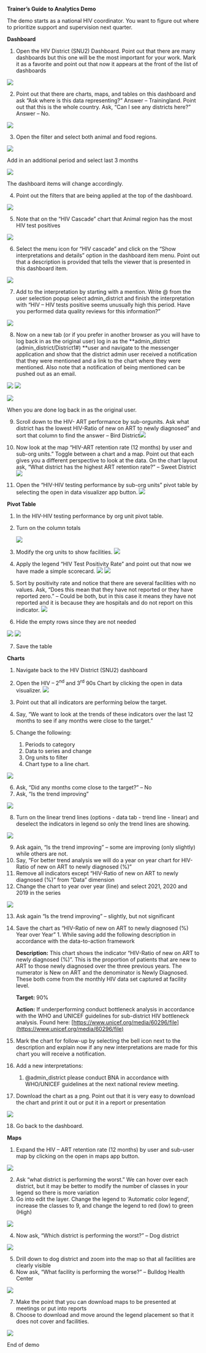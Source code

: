 
**Trainer’s Guide to Analytics Demo**

The demo starts as a national HIV coordinator. You want to figure out where to prioritize support and supervision next quarter. 

**Dashboard**

1. Open the HIV District (SNU2) Dashboard. Point out that there are many dashboards but this one will be the most important for your work. Mark it as a favorite and point out that now it appears at the front of the list of dashboards

![](Images/analyticsdemo/image16.png) 

2. Point out that there are charts, maps, and tables on this dashboard and ask “Ask where is this data representing?” Answer – Trainingland. Point out that this is the whole country. Ask, “Can I see any districts here?” Answer – No. 

![](Images/analyticsdemo/image26.png) 

3. Open the filter and select both animal and food regions.

![](Images/analyticsdemo/image30.png) 

Add in an additional period and select last 3 months 

![](Images/analyticsdemo/image4.png) 
    
The dashboard items will change accordingly. 

4. Point out the filters that are being applied at the top of the dashboard.

![](Images/analyticsdemo/image1.png)  

5. Note that on the “HIV Cascade” chart that Animal region has the most HIV test positives

![](Images/analyticsdemo/image25.png)  


6. Select the menu icon for “HIV cascade” and click on the “Show interpretations and details” option in the dashboard item menu. Point out that a description is provided that tells the viewer that is presented in this dashboard item. 

![](Images/analyticsdemo/image31.png) 

7. Add to the interpretation by starting with a mention. Write @ from the user selection popup select admin_district and finish the interpretation with “HIV – HIV tests positive seems unusually high this period. Have you performed data quality reviews for this information?”

![](Images/analyticsdemo/image17.png) 

8. Now on a new tab (or if you prefer in another browser as you will have to log back in as the original user) log in as the **admin_district (admin_district/District1#) **user and navigate to the messenger application and show that the district admin user received a notification that they were mentioned and a link to the chart where they were mentioned. Also note that a notification of being mentioned can be pushed out as an email. 

![](Images/analyticsdemo/image32.png) 
![](Images/analyticsdemo/image9.png) 

![](Images/analyticsdemo/image23.png) 

When you are done log back in as the original user.


9. Scroll down to the HIV- ART performance by sub-orgunits. Ask what district has the lowest HIV-Ratio of new on ART to newly diagnosed” and sort that column to find the answer – Bird District![](Images/analyticsdemo/image20.png)    

10.  Now look at the map “HIV-ART retention rate (12 months) by user and sub-org units.” Toggle between a chart and a map. Point out that each gives you a different perspective to look at the data. On the chart layout ask, “What district has the highest ART retention rate?” – Sweet District
![](Images/analyticsdemo/image5.png) 

11. Open the “HIV-HIV testing performance by sub-org units” pivot table by selecting the open in data visualizer app button. 
![](Images/analyticsdemo/image3.png) 


**Pivot Table**



1. In the HIV-HIV testing performance by org unit pivot table. 
2. Turn on the column totals 

    ![](Images/analyticsdemo/image15.png) 

3. Modify the org units to show facilities.
![](Images/analyticsdemo/image11.png) 

4. Apply the legend “HIV Test Positivity Rate” and point out that now we have made a simple scorecard.
![](Images/analyticsdemo/image19.png) 
![](Images/analyticsdemo/image24.png) 

5. Sort by positivity rate and notice that there are several facilities with no values. Ask, “Does this mean that they have not reported or they have reported zero.” – Could be both, but in this case it means they have not reported and it is because they are hospitals and do not report on this indicator.
![](Images/analyticsdemo/image29.png) 

6. Hide the empty rows since they are not needed

![](Images/analyticsdemo/image14.png) 
![](Images/analyticsdemo/image18.png) 

7. Save the table 

**Charts**

1. Navigate back to the HIV District (SNU2) dashboard 
2. Open the HIV – 2<sup>nd</sup> and 3<sup>rd</sup> 90s Chart by clicking the open in data visualizer.
![](Images/analyticsdemo/image9.png)  


3. Point out that all indicators are performing below the target. 
4. Say, “We want to look at the trends of these indicators over the last 12 months to see if any months were close to the target.”

5. Change the following:
    1. Periods to category 
    2. Data to series and change
    3. Org units to filter
    4. Chart type to a line chart.

    
![](Images/analyticsdemo/image21.png) 

6. Ask, “Did any months come close to the target?” – No
7. Ask, “Is the trend improving”

 ![](Images/analyticsdemo/image13.png)    

8. Turn on the linear trend lines (options - data tab - trend line - linear) and deselect the indicators in legend so only the trend lines are showing. 

![](Images/analyticsdemo/image22.png)    

9. Ask again, “Is the trend improving” – some are improving (only slightly) while others are not. 
10. Say, “For better trend analysis we will do a year on year chart for HIV-Ratio of new on ART to newly diagnosed (%)”
11. Remove all indicators except “HIV-Ratio of new on ART to newly diagnosed (%)” from “Data” dimension
12. Change the chart to year over year (line) and select 2021, 2020 and 2019 in the series 

![](Images/analyticsdemo/image27.png)   

13.  Ask again “Is the trend improving” – slightly, but not significant 
14.  Save the chart as “HIV-Ratio of new on ART to newly diagnosed (%) Year over Year”
    1. While saving add the following description in accordance with the data-to-action framework

        **Description:** This chart shows the indicator “HIV-Ratio of new on ART to newly diagnosed (%)”. This is the proportion of patients that are new to ART to those newly diagnosed over the three previous years. The numerator is New on ART and the denominator is Newly Diagnosed. These both come from the monthly HIV data set captured at facility level. 


        **Target:** 90%


        **Action:** If underperforming conduct bottleneck analysis in accordance with the WHO and UNICEF guidelines for sub-district HIV bottleneck analysis. Found here: [https://www.unicef.org/media/60296/file](https://www.unicef.org/media/60296/file) 

15. Mark the chart for follow-up by selecting the bell icon next to the description and explain now if any new interpretations are made for this chart you will receive a notification. 
16. Add a new interpretations: 
    1. @admin_district please conduct BNA in accordance with WHO/UNICEF guidelines at the next national review meeting.
17. Download the chart as a png. Point out that it is very easy to download the chart and print it out or put it in a report or presentation

![](Images/analyticsdemo/image7.png) 
    
18.  Go back to the dashboard. 


**Maps**

1. Expand the HIV – ART retention rate (12 months) by user and sub-user map by clicking on the open in maps app button. 

  ![](Images/analyticsdemo/image10.png)   

2. Ask “what district is performing the worst.” We can hover over each district, but it may be better to modify the number of classes in your legend so there is more variation
3. Go into edit the layer. Change the legend to ‘Automatic color legend’, increase the classes to 9, and change the legend to red (low) to green (High)

![](Images/analyticsdemo/image28.png) 

4. Now ask, “Which district is performing the worst?” – Dog district 

![](Images/analyticsdemo/image8.png) 

5. Drill down to dog district and zoom into the map so that all facilities are clearly visible 
6. Now ask, “What facility is performing the worse?” – Bulldog Health Center

![](Images/analyticsdemo/image6.png) 


7. Make the point that you can download maps to be presented at meetings or put into reports
8. Choose to download and move around the legend placement so that it does not cover and facilities. 

![](Images/analyticsdemo/image12.png) 

End of demo
